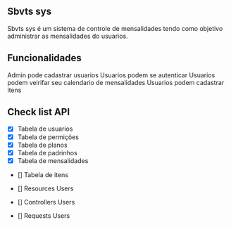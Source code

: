 ## Sbvts sys

Sbvts sys é um sistema de controle de mensalidades tendo como objetivo administrar as mensalidades do usuarios.

## Funcionalidades

Admin pode cadastrar usuarios
Usuarios podem se autenticar
Usuarios podem veirifar seu calendario de mensalidades
Usuarios podem cadastrar itens


## Check list API

- [x] Tabela de usuarios
- [x] Tabela de permições
- [x] Tabela de planos
- [x] Tabela de padrinhos
- [x] Tabela de mensalidades
- [] Tabela de itens

- [] Resources Users
- [] Controllers Users
- [] Requests Users
